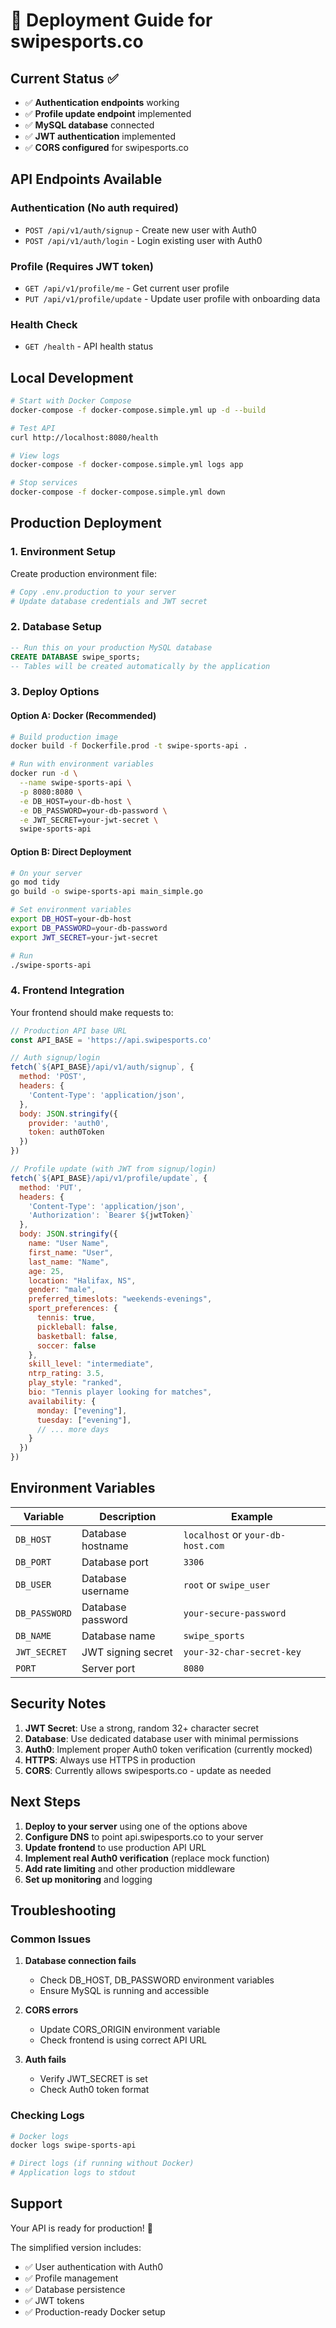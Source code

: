 # 🚀 Deployment Guide for swipesports.co

## Current Status ✅
- ✅ **Authentication endpoints** working
- ✅ **Profile update endpoint** implemented 
- ✅ **MySQL database** connected
- ✅ **JWT authentication** implemented
- ✅ **CORS configured** for swipesports.co

## API Endpoints Available

### Authentication (No auth required)
- `POST /api/v1/auth/signup` - Create new user with Auth0
- `POST /api/v1/auth/login` - Login existing user with Auth0

### Profile (Requires JWT token)
- `GET /api/v1/profile/me` - Get current user profile
- `PUT /api/v1/profile/update` - Update user profile with onboarding data

### Health Check
- `GET /health` - API health status

## Local Development

```bash
# Start with Docker Compose
docker-compose -f docker-compose.simple.yml up -d --build

# Test API
curl http://localhost:8080/health

# View logs
docker-compose -f docker-compose.simple.yml logs app

# Stop services
docker-compose -f docker-compose.simple.yml down
```

## Production Deployment

### 1. Environment Setup

Create production environment file:
```bash
# Copy .env.production to your server
# Update database credentials and JWT secret
```

### 2. Database Setup

```sql
-- Run this on your production MySQL database
CREATE DATABASE swipe_sports;
-- Tables will be created automatically by the application
```

### 3. Deploy Options

#### Option A: Docker (Recommended)
```bash
# Build production image
docker build -f Dockerfile.prod -t swipe-sports-api .

# Run with environment variables
docker run -d \
  --name swipe-sports-api \
  -p 8080:8080 \
  -e DB_HOST=your-db-host \
  -e DB_PASSWORD=your-db-password \
  -e JWT_SECRET=your-jwt-secret \
  swipe-sports-api
```

#### Option B: Direct Deployment
```bash
# On your server
go mod tidy
go build -o swipe-sports-api main_simple.go

# Set environment variables
export DB_HOST=your-db-host
export DB_PASSWORD=your-db-password
export JWT_SECRET=your-jwt-secret

# Run
./swipe-sports-api
```

### 4. Frontend Integration

Your frontend should make requests to:
```javascript
// Production API base URL
const API_BASE = 'https://api.swipesports.co'

// Auth signup/login
fetch(`${API_BASE}/api/v1/auth/signup`, {
  method: 'POST',
  headers: {
    'Content-Type': 'application/json',
  },
  body: JSON.stringify({
    provider: 'auth0',
    token: auth0Token
  })
})

// Profile update (with JWT from signup/login)
fetch(`${API_BASE}/api/v1/profile/update`, {
  method: 'PUT',
  headers: {
    'Content-Type': 'application/json',
    'Authorization': `Bearer ${jwtToken}`
  },
  body: JSON.stringify({
    name: "User Name",
    first_name: "User",
    last_name: "Name",
    age: 25,
    location: "Halifax, NS",
    gender: "male",
    preferred_timeslots: "weekends-evenings",
    sport_preferences: {
      tennis: true,
      pickleball: false,
      basketball: false,
      soccer: false
    },
    skill_level: "intermediate",
    ntrp_rating: 3.5,
    play_style: "ranked",
    bio: "Tennis player looking for matches",
    availability: {
      monday: ["evening"],
      tuesday: ["evening"],
      // ... more days
    }
  })
})
```

## Environment Variables

| Variable | Description | Example |
|----------|-------------|---------|
| `DB_HOST` | Database hostname | `localhost` or `your-db-host.com` |
| `DB_PORT` | Database port | `3306` |
| `DB_USER` | Database username | `root` or `swipe_user` |
| `DB_PASSWORD` | Database password | `your-secure-password` |
| `DB_NAME` | Database name | `swipe_sports` |
| `JWT_SECRET` | JWT signing secret | `your-32-char-secret-key` |
| `PORT` | Server port | `8080` |

## Security Notes

1. **JWT Secret**: Use a strong, random 32+ character secret
2. **Database**: Use dedicated database user with minimal permissions
3. **Auth0**: Implement proper Auth0 token verification (currently mocked)
4. **HTTPS**: Always use HTTPS in production
5. **CORS**: Currently allows swipesports.co - update as needed

## Next Steps

1. **Deploy to your server** using one of the options above
2. **Configure DNS** to point api.swipesports.co to your server
3. **Update frontend** to use production API URL
4. **Implement real Auth0 verification** (replace mock function)
5. **Add rate limiting** and other production middleware
6. **Set up monitoring** and logging

## Troubleshooting

### Common Issues

1. **Database connection fails**
   - Check DB_HOST, DB_PASSWORD environment variables
   - Ensure MySQL is running and accessible

2. **CORS errors**
   - Update CORS_ORIGIN environment variable
   - Check frontend is using correct API URL

3. **Auth fails**
   - Verify JWT_SECRET is set
   - Check Auth0 token format

### Checking Logs
```bash
# Docker logs
docker logs swipe-sports-api

# Direct logs (if running without Docker)
# Application logs to stdout
```

## Support

Your API is ready for production! 🎉

The simplified version includes:
- ✅ User authentication with Auth0
- ✅ Profile management 
- ✅ Database persistence
- ✅ JWT tokens
- ✅ Production-ready Docker setup
